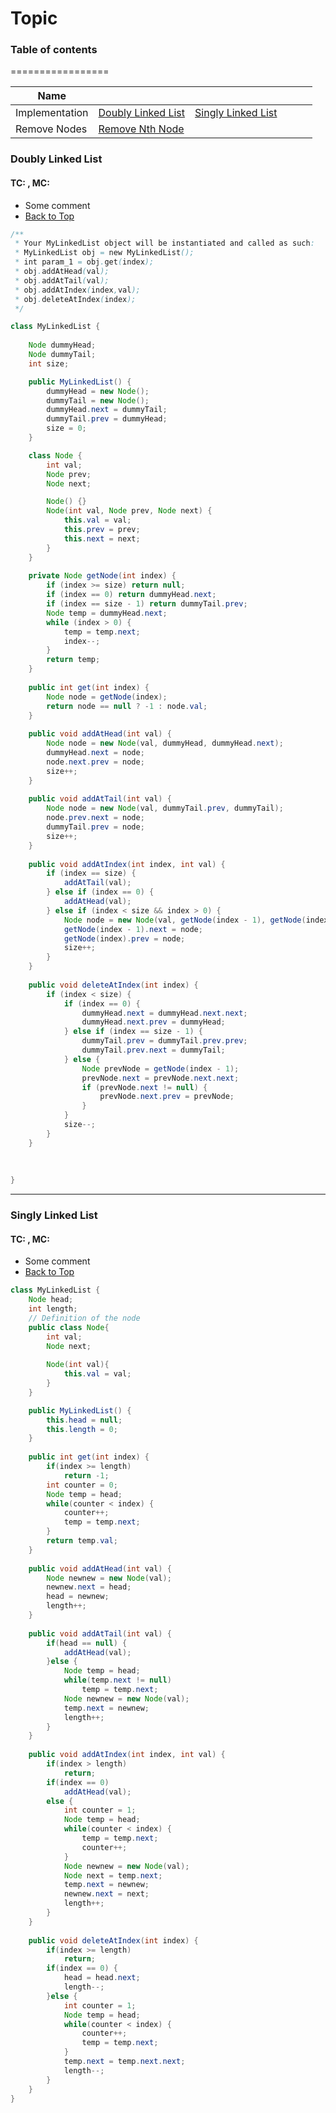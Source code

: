 # Topic
### Table of contents
=================
<!--ts-->
| Name           |                                           |                                           |   |   |   |
|----------------|-------------------------------------------|-------------------------------------------|---|---|---|
| Implementation | [Doubly Linked List](#Doubly-Linked-List) | [Singly Linked List](#Singly-Linked-List) |   |   |   |
| Remove Nodes   | [Remove Nth Node](https://leetcode.com/problems/remove-nth-node-from-end-of-list/discuss/1988826/Simple-Java-solutionor-Two-pointer-approach)  |                                           |   |   |   |
<!--te-->

### Doubly Linked List
#### TC:  , MC:
- Some comment
- [Back to Top](#Table-of-contents)
```java
/**
 * Your MyLinkedList object will be instantiated and called as such:
 * MyLinkedList obj = new MyLinkedList();
 * int param_1 = obj.get(index);
 * obj.addAtHead(val);
 * obj.addAtTail(val);
 * obj.addAtIndex(index,val);
 * obj.deleteAtIndex(index);
 */

class MyLinkedList {
    
    Node dummyHead;
    Node dummyTail;
    int size;

    public MyLinkedList() {
        dummyHead = new Node();
        dummyTail = new Node();
        dummyHead.next = dummyTail;
        dummyTail.prev = dummyHead;
        size = 0;
    }

    class Node {
        int val;
        Node prev;
        Node next;

        Node() {}
        Node(int val, Node prev, Node next) {
            this.val = val;
            this.prev = prev;
            this.next = next;
        }
    }
    
    private Node getNode(int index) {
        if (index >= size) return null;
        if (index == 0) return dummyHead.next;
        if (index == size - 1) return dummyTail.prev;
        Node temp = dummyHead.next;
        while (index > 0) {
            temp = temp.next;
            index--;
        }
        return temp;
    }
    
    public int get(int index) {
        Node node = getNode(index);
        return node == null ? -1 : node.val;
    }
    
    public void addAtHead(int val) {
        Node node = new Node(val, dummyHead, dummyHead.next);
        dummyHead.next = node;
        node.next.prev = node;
        size++;
    }
    
    public void addAtTail(int val) {
        Node node = new Node(val, dummyTail.prev, dummyTail);
        node.prev.next = node;
        dummyTail.prev = node;
        size++;
    }
    
    public void addAtIndex(int index, int val) {
        if (index == size) {
            addAtTail(val);
        } else if (index == 0) {
            addAtHead(val);
        } else if (index < size && index > 0) {
            Node node = new Node(val, getNode(index - 1), getNode(index));
            getNode(index - 1).next = node;
            getNode(index).prev = node;
            size++;
        }
    }
    
    public void deleteAtIndex(int index) {
        if (index < size) {
            if (index == 0) {
                dummyHead.next = dummyHead.next.next;
                dummyHead.next.prev = dummyHead;
            } else if (index == size - 1) {
                dummyTail.prev = dummyTail.prev.prev;
                dummyTail.prev.next = dummyTail;
            } else {
                Node prevNode = getNode(index - 1);
                prevNode.next = prevNode.next.next;
                if (prevNode.next != null) {
                    prevNode.next.prev = prevNode;
                }
            }
            size--;
        } 
    }
    
    
    
}

```
---
### Singly Linked List
#### TC:  , MC:
- Some comment
- [Back to Top](#Table-of-contents)
```java
class MyLinkedList {
	Node head;
	int length;
    // Definition of the node
    public class Node{
        int val;
        Node next;
        
        Node(int val){
            this.val = val;
        }
    }

    public MyLinkedList() {
        this.head = null;
        this.length = 0;
    }
    
    public int get(int index) {
        if(index >= length)
        	return -1;
        int counter = 0;
        Node temp = head;
        while(counter < index) {
        	counter++;
        	temp = temp.next;
        }
        return temp.val;
    }
    
    public void addAtHead(int val) {
        Node newnew = new Node(val);
        newnew.next = head;
        head = newnew;
        length++;
    }
    
    public void addAtTail(int val) {
        if(head == null) {
        	addAtHead(val);
        }else {
        	Node temp = head;
        	while(temp.next != null)
        		temp = temp.next;
        	Node newnew = new Node(val);
        	temp.next = newnew;
        	length++;
        }
    }
    
    public void addAtIndex(int index, int val) {
    	if(index > length)
    		return;
        if(index == 0)
        	addAtHead(val);
        else {
        	int counter = 1;
        	Node temp = head;
        	while(counter < index) {
        		temp = temp.next;
        		counter++;
        	}
        	Node newnew = new Node(val);
        	Node next = temp.next;
        	temp.next = newnew;
        	newnew.next = next;
        	length++;
        }
    }
    
    public void deleteAtIndex(int index) {
        if(index >= length)
        	return;
        if(index == 0) {
        	head = head.next;
        	length--;
        }else {
        	int counter = 1;
        	Node temp = head;
        	while(counter < index) {
        		counter++;
        		temp = temp.next;
        	}
        	temp.next = temp.next.next;
        	length--;
        }
    }
}

```